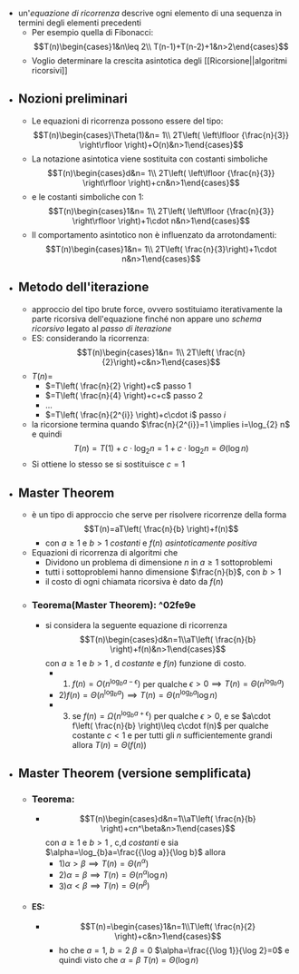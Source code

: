 - un'_equazione di ricorrenza_ descrive ogni elemento di una sequenza in termini degli elementi precedenti 
	- Per esempio quella di Fibonacci:$$T(n)\begin{cases}1&n\leq 2\\ T(n-1)+T(n-2)+1&n>2\end{cases}$$
	- Voglio determinare la crescita asintotica degli [[Ricorsione||algoritmi ricorsivi]]
- ## Nozioni preliminari
	- Le equazioni di ricorrenza possono essere del tipo:$$T(n)\begin{cases}\Theta(1)&n= 1\\ 2T\left( \left\lfloor {\frac{n}{3}} \right\rfloor \right)+O(n)&n>1\end{cases}$$
	- La notazione asintotica viene sostituita con costanti simboliche$$T(n)\begin{cases}d&n= 1\\ 2T\left( \left\lfloor {\frac{n}{3}} \right\rfloor \right)+cn&n>1\end{cases}$$
	- e le costanti simboliche con 1:$$T(n)\begin{cases}1&n= 1\\ 2T\left( \left\lfloor {\frac{n}{3}} \right\rfloor \right)+1\cdot n&n>1\end{cases}$$
	- Il comportamento asintotico non è influenzato da arrotondamenti:$$T(n)\begin{cases}1&n= 1\\ 2T\left(  \frac{n}{3}\right)+1\cdot n&n>1\end{cases}$$
- ## Metodo dell'iterazione
	- approccio del tipo brute force, ovvero sostituiamo iterativamente la parte ricorsiva dell'equazione finché non appare uno _schema ricorsivo_ legato al _passo di iterazione_ 
	- ES: considerando la ricorrenza:$$T(n)\begin{cases}1&n= 1\\ 2T\left(  \frac{n}{2}\right)+c&n>1\end{cases}$$
	- $T(n)=$
		- $=T\left( \frac{n}{2} \right)+c$   passo 1
		- $=T\left( \frac{n}{4} \right)+c+c$  passo 2
		- ...
		- $=T\left( \frac{n}{2^{i}} \right)+c\cdot i$  passo $i$
	- la ricorsione termina quando $\frac{n}{2^{i}}=1 \implies i=\log_{2} n$ e quindi $$T(n)=T(1)+c\cdot \log_{2}n=1+c\cdot \log_{2}n=\Theta(\log n)$$
	- Si ottiene lo stesso se si sostituisce $c=1$
- ## Master Theorem
	- è un tipo di approccio che serve per risolvere ricorrenze della forma $$T(n)=aT\left( \frac{n}{b} \right)+f(n)$$
		- con $a\geq 1$ e $b>1$ _costanti_ e $f(n)$ _asintoticamente positiva_
	- Equazioni di ricorrenza di algoritmi che 
		- Dividono un problema di dimensione $n$ in $a\geq 1$ sottoproblemi
		- tutti i sottoproblemi hanno dimensione $\frac{n}{b}$, con $b>1$
		- il costo di ogni chiamata ricorsiva è dato da $f(n)$
	- ### Teorema(Master Theorem): ^02fe9e
		- si considera la seguente equazione di ricorrenza$$T(n)\begin{cases}d&n=1\\aT\left( \frac{n}{b} \right)+f(n)&n>1\end{cases}$$con $a\geq 1$ e $b>1$ , d _costante_ e $f(n)$ funzione di costo.
			- 1) $f(n)=O(n^{\log_{b}a-\epsilon})$ per qualche $\epsilon>0\implies T(n)=\Theta(n^{\log_{b}a})$
			- 2)$f(n)=\Theta(n^{\log_{b}a})\implies T(n)=\Theta(n^{\log_{b}a}\log n)$
			- 3) se $f(n)=\Omega(n^{\log_{b} a+\epsilon})$ per qualche $\epsilon>0$, e se $a\cdot f\left( \frac{n}{b} \right)\leq c\cdot f(n)$ per qualche costante $c<1$ e per tutti gli $n$ sufficientemente grandi allora $T(n)=\Theta(f(n))$ 
- ## Master Theorem (versione semplificata)
	- ### Teorema:
		- $$T(n)\begin{cases}d&n=1\\aT\left( \frac{n}{b} \right)+cn^\beta&n>1\end{cases}$$
		  con $a\geq 1$ e $b>1$ , c,d _costanti_ e sia $\alpha=\log_{b}a=\frac{{\log a}}{\log b}$ allora
			- 1)$\alpha>\beta \implies T(n)=\Theta(n^\alpha)$ 
			- 2)$\alpha=\beta \implies T(n)=\Theta(n^{\alpha}\log n)$
			- 3)$\alpha<\beta \implies T(n)=\Theta(n^\beta)$
	- #### ES:
		- $$T(n)=\begin{cases}1&n=1\\T\left( \frac{n}{2} \right)+c&n>1\end{cases}$$
			- ho che $a=1$, $b=2$ $\beta=0$ $\alpha=\frac{{\log 1}}{\log 2}=0$ e quindi visto che $\alpha=\beta$ $T(n)=\Theta(\log n)$ 